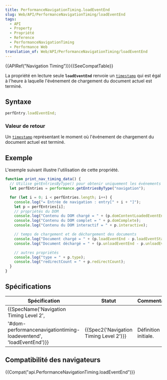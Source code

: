 ```yaml
---
title: PerformanceNavigationTiming.loadEventEnd
slug: Web/API/PerformanceNavigationTiming/loadEventEnd
tags:
  - API
  - Property
  - Propriété
  - Reference
  - PerformanceNavigationTiming
  - Performance Web
translation_of: Web/API/PerformanceNavigationTiming/loadEventEnd
---
```

{{APIRef("Navigation Timing")}}{{SeeCompatTable}}

La propriété en lecture seule **`loadEventEnd`** renvoie un [`timestamp`](/fr/docs/Web/API/DOMHighResTimeStamp) qui est égal à l'heure à laquelle l'événement de chargement du document actuel est terminé.

## Syntaxe

```js
perfEntry.loadEventEnd;
```

### Valeur de retour

Un [`timestamp`](/fr/docs/Web/API/DOMHighResTimeStamp) représentant le moment où l'événement de chargement du document actuel est terminé.

## Exemple

L'exemple suivant illustre l'utilisation de cette propriété.

```js
function print_nav_timing_data() {
  // Utilise getEntriesByType() pour obtenir uniquement les événements de type "navigation".
  let perfEntries = performance.getEntriesByType("navigation");

  for (let i = 0; i < perfEntries.length; i++) {
    console.log("= Entrée de navigation : entry[" + i + "]");
    let p = perfEntries[i];
    // propriétés du DOM
    console.log("Contenu du DOM chargé = " + (p.domContentLoadedEventEnd - p.domContentLoadedEventStart));
    console.log("Contenu du DOM complet = " + p.domComplete);
    console.log("Contenu du DOM interactif = " + p.interactive);

    // temps de chargement et de déchargement des documents
    console.log("Document chargé = " + (p.loadEventEnd - p.loadEventStart));
    console.log("Document déchargé = " + (p.unloadEventEnd - p.unloadEventStart));

    // autres propriétés
    console.log("type = " + p.type);
    console.log("redirectCount = " + p.redirectCount);
  }
}
```

## Spécifications

| Spécification                                                                                                                                            | Statut                                               | Commentaire          |
| -------------------------------------------------------------------------------------------------------------------------------------------------------- | ---------------------------------------------------- | -------------------- |
| {{SpecName('Navigation Timing Level 2',
        '#dom-performancenavigationtiming-loadeventend', 'loadEventEnd')}} | {{Spec2('Navigation Timing Level 2')}} | Définition initiale. |

## Compatibilité des navigateurs

{{Compat("api.PerformanceNavigationTiming.loadEventEnd")}}

